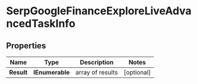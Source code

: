 # SerpGoogleFinanceExploreLiveAdvancedTaskInfo


## Properties

| Name | Type | Description | Notes |
|------------ | ------------- | ------------- | -------------|
**Result** | **IEnumerable<SerpGoogleFinanceExploreLiveAdvancedResultInfo>** | array of results |[optional]|